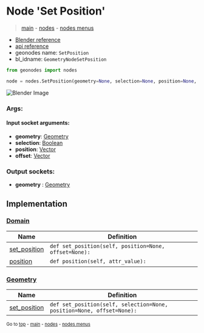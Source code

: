 # Node 'Set Position'

> [main](../structure.md) - [nodes](nodes.md) - [nodes menus](nodes_menus.md)

- [Blender reference](https://docs.blender.org/manual/en/latest/modeling/geometry_nodes/geometry/set_position.html)
- [api reference](https://docs.blender.org/api/current/bpy.types.GeometryNodeSetPosition.html)
- geonodes name: `SetPosition`
- bl_idname: `GeometryNodeSetPosition`

```python
from geonodes import nodes

node = nodes.SetPosition(geometry=None, selection=None, position=None, offset=None)
```

![Blender Image](https://docs.blender.org/manual/en/latest/_images/node-types_GeometryNodeSetPosition.webp)

### Args:

#### Input socket arguments:

- **geometry**: [Geometry](Geometry.md)
- **selection**: [Boolean](Boolean.md)
- **position**: [Vector](Vector.md)
- **offset**: [Vector](Vector.md)

### Output sockets:

- **geometry** : [Geometry](Geometry.md)

## Implementation

### [Domain](Domain.md)

| Name | Definition |
|------|------------|
 | [set_position](Domain.md#set_position) | `def set_position(self, position=None, offset=None):` |
 | [position](Domain.md#position) | `def position(self, attr_value):` |

### [Geometry](Geometry.md)

| Name | Definition |
|------|------------|
 | [set_position](Geometry.md#set_position) | `def set_position(self, selection=None, position=None, offset=None):` |

<sub>Go to [top](#node-Set-Position) - [main](../structure.md) - [nodes](nodes.md) - [nodes menus](nodes_menus.md)</sub>

